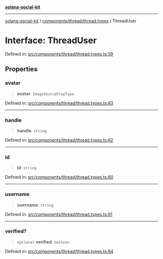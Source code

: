 [**solana-social-kit**](../../../../README.md)

***

[solana-social-kit](../../../../README.md) / [components/thread/thread.types](../README.md) / ThreadUser

# Interface: ThreadUser

Defined in: [src/components/thread/thread.types.ts:59](https://github.com/SendArcade/solana-social-starter/blob/03568260ca96ed63f77049843c721de1cb011893/src/components/thread/thread.types.ts#L59)

## Properties

### avatar

> **avatar**: `ImageSourcePropType`

Defined in: [src/components/thread/thread.types.ts:63](https://github.com/SendArcade/solana-social-starter/blob/03568260ca96ed63f77049843c721de1cb011893/src/components/thread/thread.types.ts#L63)

***

### handle

> **handle**: `string`

Defined in: [src/components/thread/thread.types.ts:62](https://github.com/SendArcade/solana-social-starter/blob/03568260ca96ed63f77049843c721de1cb011893/src/components/thread/thread.types.ts#L62)

***

### id

> **id**: `string`

Defined in: [src/components/thread/thread.types.ts:60](https://github.com/SendArcade/solana-social-starter/blob/03568260ca96ed63f77049843c721de1cb011893/src/components/thread/thread.types.ts#L60)

***

### username

> **username**: `string`

Defined in: [src/components/thread/thread.types.ts:61](https://github.com/SendArcade/solana-social-starter/blob/03568260ca96ed63f77049843c721de1cb011893/src/components/thread/thread.types.ts#L61)

***

### verified?

> `optional` **verified**: `boolean`

Defined in: [src/components/thread/thread.types.ts:64](https://github.com/SendArcade/solana-social-starter/blob/03568260ca96ed63f77049843c721de1cb011893/src/components/thread/thread.types.ts#L64)
